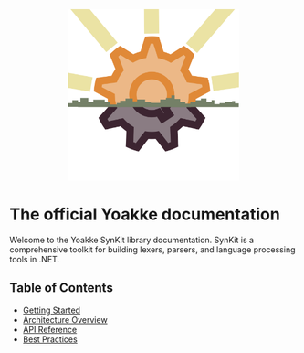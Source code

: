 <p align="center">
    <a href="https://github.com/LanguageDev/Yoakke"><img src="https://github.com/LanguageDev/Yoakke/blob/master/.github/resources/YoakkeLogoAnimated.svg?raw=true" height="300"></a>
</p>

# The official Yoakke documentation

Welcome to the Yoakke SynKit library documentation. SynKit is a comprehensive toolkit for building lexers, parsers, and language processing tools in .NET.

## Table of Contents

- [Getting Started](articles/getting-started.md)
- [Architecture Overview](articles/architecture.md)
- [API Reference](api/index.md)
- [Best Practices](articles/best-practices.md)
<!-- - [Components](articles/components/README.md)
- Components
  - [Lexer](articles/components/lexer.md)
  - [Parser](articles/components/parser.md)
  - [Automata](articles/components/automata.md)
  - [Text Processing](articles/components/text.md)
  - [Reporting](articles/reporting.md)
  - [C Syntax](articles/components/c-syntax.md)
- [Tutorials](articles/tutorials/README.md) -->
<!-- - [Examples](articles/examples.md) -->

